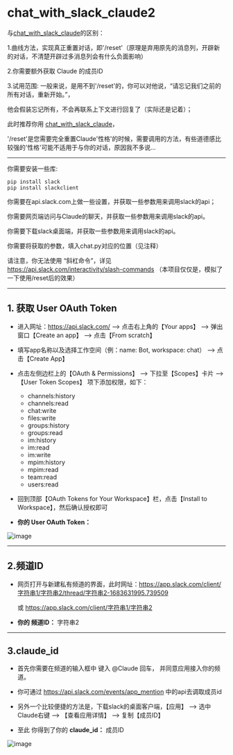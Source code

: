 # chat_with_slack_claude2

与[chat_with_slack_claude](https://github.com/fffnower/chat_with_slack_claude)的区别：

1.曲线方法，实现真正重置对话，即'/reset'（原理是弃用原先的消息列，开辟新的对话，不清楚开辟过多消息列会有什么负面影响）

2.你需要额外获取 Claude 的成员ID

3.试用范围: 一般来说，是用不到'/reset'的，你可以对他说，“请忘记我们之前的所有对话，重新开始。”，

他会假装忘记所有，不会再联系上下文进行回复了（实际还是记着）；

此时推荐你用 [chat_with_slack_claude](https://github.com/fffnower/chat_with_slack_claude)，

'/reset'是您需要完全重置Claude'性格'的时候，需要调用的方法，有些道德感比较强的'性格'可能不适用于与你的对话，原因我不多说...

---

你需要安装一些库:

```
pip install slack
pip install slackclient
```

你需要在api.slack.com上做一些设置，并获取一些参数用来调用slack的api；

你需要网页端访问与Claude的聊天，并获取一些参数用来调用slack的api。

你需要下载slack桌面端，并获取一些参数用来调用slack的api。

你需要将获取的参数，填入chat.py对应的位置（见注释）

请注意，你无法使用 “斜杠命令”，详见 https://api.slack.com/interactivity/slash-commands （本项目仅仅是，模拟了一下使用/reset后的效果）

---

## 1. 获取 User OAuth Token

- 进入网址：https://api.slack.com/ --> 点击右上角的【Your apps】 --> 弹出窗口【Create an app】 --> 点击【From scratch】

- 填写app名称以及选择工作空间（例：name: Bot, workspace: chat） --> 点击【Create App】

- 点击左侧边栏上的【OAuth & Permissions】 --> 下拉至【Scopes】卡片 --> 【User Token Scopes】 项下添加权限，如下：

  - channels:history
  - channels:read
  - chat:write
  - files:write
  - groups:history
  - groups:read
  - im:history
  - im:read
  - im:write
  - mpim:history
  - mpim:read
  - team:read
  - users:read

- 回到顶部【OAuth Tokens for Your Workspace】栏，点击【Install to Workspace】，然后确认授权即可

- **你的 User OAuth Token：** 

![image](https://user-images.githubusercontent.com/32289652/236893002-4ab20f60-4db8-4964-a6ce-cb5943c27c33.png)

---

## 2.频道ID

- 网页打开与新建私有频道的界面，此时网址：https://app.slack.com/client/字符串1/字符串2/thread/字符串2-1683631995.739509 

  或 https://app.slack.com/client/字符串1/字符串2

- **你的 频道ID：** 字符串2

---

## 3.claude_id

- 首先你需要在频道的输入框中 键入 @Claude 回车， 并同意应用接入你的频道。

- 你可通过 https://api.slack.com/events/app_mention 中的api去调取成员id

- 另外一个比较便捷的方法是，下载slack的桌面客户端，【应用】 --> 选中Claude右键 --> 【查看应用详情】 --> 复制【成员ID】

- 至此 你得到了你的 **claude_id：** 成员ID

![image](https://github.com/fffnower/chat_with_slack_claude2/assets/32289652/c71828f5-c87b-47a2-96c8-7efa266ff838)

